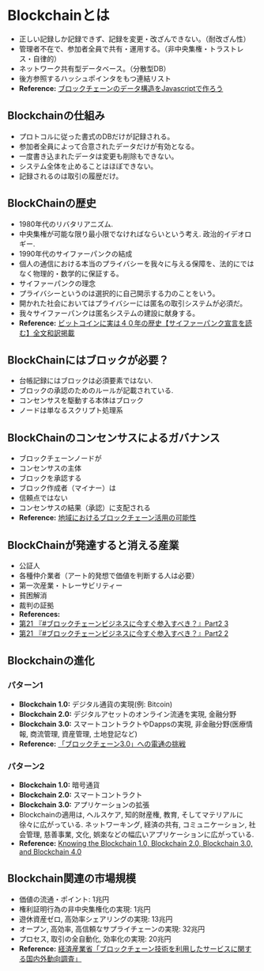 # Blockchainとは
- 正しい記録しか記録できず、記録を変更・改ざんできない。（耐改ざん性）
- 管理者不在で、参加者全員で共有・運用する。（非中央集権・トラストレス・自律的）
- ネットワーク共有型データベース。（分散型DB）
- 後方参照するハッシュポインタをもつ連結リスト
- **Reference:** [ブロックチェーンのデータ構造をJavascriptで作ろう](https://note.mu/strictlyes/n/n40e5884229a5)


## Blockchainの仕組み
- プロトコルに従った書式のDBだけが記録される。
- 参加者全員によって合意されたデータだけが有効となる。
- 一度書き込まれたデータは変更も削除もできない。
- システム全体を止めることはほぼできない。
- 記録されるのは取引の履歴だけ。


## BlockChainの歴史
- 1980年代のリバタリアニズム.
- 中央集権が可能な限り最小限でなければならいという考え. 政治的イデオロギー.
- 1990年代のサイファーパンクの結成
 - 個人の通信における本当のプライバシーを我々に与える保障を、法的にではなく物理的・数学的に保証する。
- サイファーパンクの理念
 - プライバシーというのは選択的に自己開示する力のことをいう。
 - 開かれた社会においてはプライバシーには匿名の取引システムが必須だ。
 - 我々サイファーパンクは匿名システムの建設に献身する。
 - **Reference:** [ビットコインに実は４０年の歴史【サイファーパンク宣言を読む】全文和訳掲載](https://jp.cointelegraph.com/news/happy-birthday-bitcoin-and-dont-forget-about-cypherpunks-keiser)


## BlockChainにはブロックが必要？
- 台帳記録にはブロックは必須要素ではない.
- ブロックの承認のためのルールが記載されている.
-  コンセンサスを駆動する本体はブロック
-  ノードは単なるスクリプト処理系


## BlockChainのコンセンサスによるガバナンス
- ブロックチェーンノードが
- コンセンサスの主体
- ブロックを承認する
- ブロック作成者（マイナー）は
- 信頼点ではない
- コンセンサスの結果（承認）に支配される
- **Reference:** [地域におけるブロックチェーン活用の可能性](https://www.kiai.gr.jp/jigyou/h29/PDF/0821p1.pdf)


## BlockChainが発達すると消える産業
- 公証人
- 各種仲介業者（アート的発想で価値を判断する人は必要）
- 第一次産業・トレーサビリティー
- 貧困解消
- 裁判の証拠
- **References:**
 - [第21 『#ブロックチェーンビジネスに今すぐ参入すべき？』Part2 3](https://www.youtube.com/watch?v=H50muw5eS1Y)
 - [第21 『#ブロックチェーンビジネスに今すぐ参入すべき？』Part2 2](https://www.youtube.com/watch?v=PgWv0KCObFQ&t=73s)


## Blockchainの進化
### パターン1
- **Blockchain 1.0:** デジタル通貨の実現(例: Bitcoin)
- **Blockchain 2.0:** デジタルアセットのオンライン流通を実現, 金融分野
- **Blockchain 3.0:** スマートコントラクトやDappsの実現, 非金融分野(医療情報, 商流管理, 資産管理, 土地登記など)
- **Reference:** [「ブロックチェーン3.0」への電通の挑戦](https://dentsu-ho.com/articles/6044)

### パターン2
- **Blockchain 1.0:** 暗号通貨
- **Blockchain 2.0:** スマートコントラクト
- **Blockchain 3.0:** アプリケーションの拡張
- Blockchainの適用は, ヘルスケア, 知的財産権, 教育, そしてマテリアルに徐々に広がっている. ネットワーキング, 経済の共有, コミュニケーション, 社会管理, 慈善事業, 文化, 娯楽などの幅広いアプリケーションに広がっている.
- **Reference:** [Knowing the Blockchain 1.0, Blockchain 2.0, Blockchain 3.0, and Blockchain 4.0](https://medium.com/@intervalueproject/todays-blockchain-technology-has-undergone-several-iterations-50e7a0e037e3)


## Blockchain関連の市場規模
- 価値の流通・ポイント: 1兆円
- 権利証明行為の非中央集権化の実現: 1兆円
- 遊休資産ゼロ, 高効率シェアリングの実現: 13兆円
- オープン, 高効率, 高信頼なサプライチェーンの実現: 32兆円
- プロセス, 取引の全自動化, 効率化の実現: 20兆円
- **Reference:** [経済産業省「ブロックチェーン技術を利用したサービスに関する国内外動向調査」](https://www.meti.go.jp/press/2016/04/20160428003/20160428003.html)
